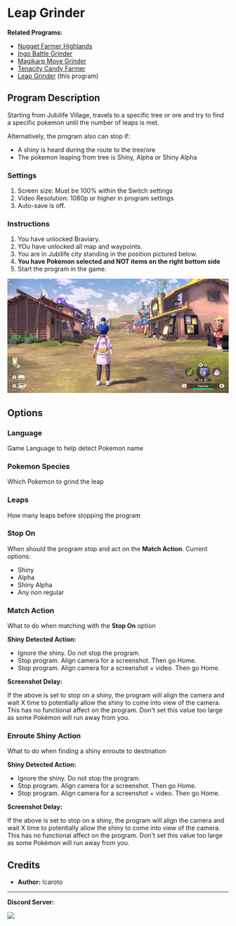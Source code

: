 # Leap Grinder

**Related Programs:**
- [Nugget Farmer Highlands](NuggetFarmerHighlands.md)
- [Ingo Battle Grinder](IngoBattleGrinder.md)
- [Magikarp Move Grinder](MagikarpMoveGrinder.md)
- [Tenacity Candy Farmer](TenacityCandyFarmer.md)
- [Leap Grinder](LeapGrinder.md) (this program)

## Program Description

Starting from Jubilife Village, travels to a specific tree or ore and try to find a specific pokemon until the number of leaps is met. 

Alternatively, the program also can stop if:

- A shiny is heard during the route to the tree/ore
- The pokemon leaping from tree is Shiny, Alpha or Shiny Alpha

### Settings

1. Screen size: Must be 100% within the Switch settings
2. Video Resolution: 1080p or higher in program settings
3. Auto-save is off.


### Instructions

1. You have unlocked Braviary.
2. YOu have unlocked all map and waypoints.
3. You are in Jubilife city standing in the position pictured below.
4. **You have Pokemon selected and NOT items on the right bottom side**
5. Start the program in the game.

<img src="images/BurmyHunter-1.png">


## Options

### Language

Game Language to help detect Pokemon name

### Pokemon Species

Which Pokemon to grind the leap

### Leaps

How many leaps before stopping the program

### Stop On

When should the program stop and act on the **Match Action**. Current options:
- Shiny
- Alpha
- Shiny Alpha
- Any non regular

### Match Action

What to do when matching with the **Stop On** option

**Shiny Detected Action:**
- Ignore the shiny. Do not stop the program.
- Stop program. Align camera for a screenshot. Then go Home.
- Stop program. Align camera for a screenshot + video. Then go Home.

**Screenshot Delay:**

If the above is set to stop on a shiny, the program will align the camera and wait X time to potentially allow the shiny to come into view of the camera.
This has no functional affect on the program. Don't set this value too large as some Pokémon will run away from you.


### Enroute Shiny Action

What to do when finding a shiny enroute to destination

**Shiny Detected Action:**
- Ignore the shiny. Do not stop the program.
- Stop program. Align camera for a screenshot. Then go Home.
- Stop program. Align camera for a screenshot + video. Then go Home.

**Screenshot Delay:**

If the above is set to stop on a shiny, the program will align the camera and wait X time to potentially allow the shiny to come into view of the camera.
This has no functional affect on the program. Don't set this value too large as some Pokémon will run away from you.



## Credits

- **Author:** Icaroto


<hr>

**Discord Server:** 

[<img src="https://canary.discordapp.com/api/guilds/695809740428673034/widget.png?style=banner2">](https://discord.gg/cQ4gWxN)
